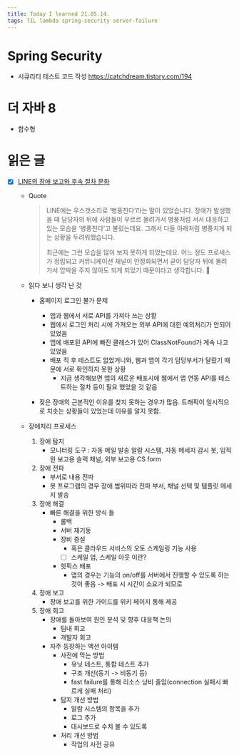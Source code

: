 ```yaml
---
title: Today I learned 21.05.14.
tags: TIL lambda spring-security server-failure
---
```




# Spring Security

- 시큐리티 테스트 코드 작성 https://catchdream.tistory.com/194



# 더 자바 8

- 함수형



# 읽은 글

- [x] [LINE의 장애 보고와 후속 절차 문화](https://engineering.linecorp.com/ko/blog/line-failure-reporting-and-follow-up-process-culture/)

  - Quote

    >LINE에는 우스갯소리로 ‘병풍친다’라는 말이 있었습니다. 장애가 발생했을 때 담당자의 뒤에 사람들이 우르르 몰려가서 병풍처럼 서서 대응하고 있는 모습을 ‘병풍친다’고 불렀는데요. 그래서 다들 아래처럼 병풍치게 되는 상황을 두려워했습니다.
    >
    >
    >최근에는 그런 모습을 많이 보지 못하게 되었는데요. 어느 정도 프로세스가 정립되고 커뮤니케이션 채널이 안정화되면서 굳이 담당자 뒤에 몰려가서 압박을 주지 않아도 되게 되었기 때문이라고 생각합니다. 🙂 

  - 읽다 보니 생각 난 것

    - 홈페이지 로그인 불가 문제
      - 앱과 웹에서 서로 API를 가져다 쓰는 상황
      - 웹에서 로그인 처리 시에 가져오는 외부 API에 대한 예외처리가 안되어 있었음
      - 앱에 배포된 API에 빠진 클래스가 있어 ClassNotFound가 계속 나고 있었음
      - 배포 직 후 테스트도 없었거니와, 웹과 앱이 각기 담당부서가 달랐기 때문에 서로 확인하지 못한 상황
        - 지금 생각해보면 앱의 새로운 배포시에 웹에서 앱 연동 API를 테스트하는 절차 등이 필요 했었을 것 같음

    - 잦은 장애의 근본적인 이유를 찾지 못하는 경우가 많음. 트래픽이 일시적으로 치솟는 상황들이 있었는데 이유를 알지 못함.

  - 장애처리 프로세스

    1. 장애 탐지
       - 모니터링 도구 : 자동 메일 발송 알람 시스템, 자동 메세지 감시 봇,  임직원 보고용 슬랙 채널, 외부 보고용 CS form
    2. 장애 전파
       - 부서로 내용 전파
       - 봇 프로그램의 경우 장애 범위따라 전파 부서, 채널 선택 및 템플릿 메세지 발송
    3. 장애 해결
       - 빠른 해결을 위한 방식 들
         - 롤백
         - 서버 재기동
         - 장비 증설
           - 혹은 클라우드 서비스의 오토 스케일링 기능 사용
           - [ ] 스케일 업, 스케일 아웃 이란?
         - 핫픽스 배포
           - 앱의 경우는 기능의 on/off를 서버에서 진행할 수 있도록 하는 것이 좋음 -> 배포 시 시간이 소요가 되므로
    4. 장애 보고
       - 장애 보고를 위한 가이드를 위키 페이지 통해 제공
    5. 장애 회고
       - 장애를 돌아보여 원인 분석 및 향후 대응책 논의
         - 팀내 회고
         - 개발자 회고
       - 자주 등장하는 액션 아이템
         - 사전에 막는 방법
           - 유닛 테스트, 통합 테스트 추가
           - 구조 개선(동기 -> 비동기 등)
           - fast failure를 통해 리소스 낭비 줄임(connection 실패시 빠르게 실패 처리)
         - 탐지 개선 방법
           - 알람 시스템의 항목을 추가
           - 로그 추가
           - 대시보드로 수치 볼 수 있도록
         - 처리 개선 방법
           - 작업의 사전 공유